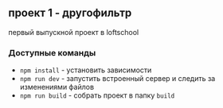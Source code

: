## проект 1 - другофильтр
первый выпускной проект в loftschool
### Доступные команды

* `npm install`   - установить зависимости
* `npm run dev`   - запустить встроенный сервер и следить за изменениями файлов
* `npm run build` - собрать проект в папку `build`
